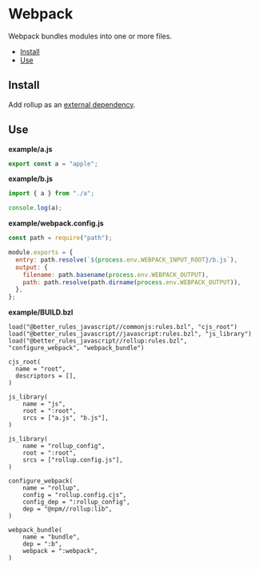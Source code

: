 # Webpack

Webpack bundles modules into one or more files.

<!-- START doctoc generated TOC please keep comment here to allow auto update -->
<!-- DON'T EDIT THIS SECTION, INSTEAD RE-RUN doctoc TO UPDATE -->

- [Install](#install)
- [Use](#use)

<!-- END doctoc generated TOC please keep comment here to allow auto update -->

## Install

Add rollup as an [external dependency](#external_dependencies).

## Use

**example/a.js**

```js
export const a = "apple";
```

**example/b.js**

```js
import { a } from "./a";

console.log(a);
```

**example/webpack.config.js**

```js
const path = require("path");

module.exports = {
  entry: path.resolve(`${process.env.WEBPACK_INPUT_ROOT}/b.js`),
  output: {
    filename: path.basename(process.env.WEBPACK_OUTPUT),
    path: path.resolve(path.dirname(process.env.WEBPACK_OUTPUT)),
  },
};
```

**example/BUILD.bzl**

```bzl
load("@better_rules_javascript//commonjs:rules.bzl", "cjs_root")
load("@better_rules_javascript//javascript:rules.bzl", "js_library")
load("@better_rules_javascript//rollup:rules.bzl", "configure_webpack", "webpack_bundle")

cjs_root(
  name = "root",
  descriptors = [],
)

js_library(
    name = "js",
    root = ":root",
    srcs = ["a.js", "b.js"],
)

js_library(
    name = "rollup_config",
    root = ":root",
    srcs = ["rollup.config.js"],
)

configure_webpack(
    name = "rollup",
    config = "rollup.config.cjs",
    config_dep = ":rollup_config",
    dep = "@npm//rollup:lib",
)

webpack_bundle(
    name = "bundle",
    dep = ":b",
    webpack = ":webpack",
)
```
